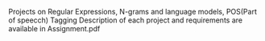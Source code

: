 Projects on Regular Expressions, N-grams and language models, POS(Part of speecch) Tagging
Description of each project and requirements are available in Assignment.pdf
